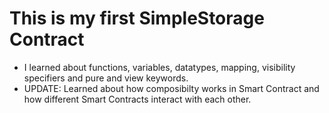 # This is my first SimpleStorage Contract

- I learned about functions, variables, datatypes, mapping, visibility specifiers and pure and view keywords.
- UPDATE: Learned about how composibilty works in Smart Contract and how different Smart Contracts interact with each other.

